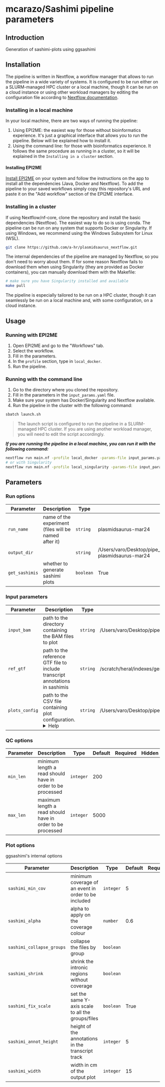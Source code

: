 # mcarazo/Sashimi pipeline parameters


## Introduction

Generation of sashimi-plots using ggsashimi

## Installation

The pipeline is written in Nextflow, a workflow manager that allows to run the pipeline in a wide variety of systems. It is configured to be run either on a SLURM-managed HPC cluster or a local machine, though it can be run on a cloud instance or using other workload managers by editing the configuration file according to [Nextflow documentation](https://www.nextflow.io/docs/latest/config.html#config-scopes).


### Installing in a local machine

In your local machine, there are two ways of running the pipeline:

1. Using EPI2ME: the easiest way for those without bioinformatics experience. It's just a graphical interface that allows you to run the pipeline. Below will be explained how to install it.
2. Using the command line: for those with bioinformatics experience. It follows the same procedure as running in a cluster, so it will be explained in the `Installing in a cluster` section.

#### Installing EPI2ME

[Install EPI2ME](https://labs.epi2me.io/installation/) on your system and follow the instructions on the app to install all the dependencies (Java, Docker and Nextflow). To add the pipeline to your saved workflows simply copy this repository's URL and paste it on the "Add workflow" section of the EPI2ME interface.

### Installing in a cluster

If using Nextflow/nf-core, clone the repository and install the basic dependencies (Nextflow). The easiest way to do so is using conda. The pipeline can be run on any system that supports Docker or Singularity. If using Windows, we recommend using the Windows Subsystem for Linux (WSL).

```bash
git clone https://github.com/a-hr/plasmidsaurus_nextflow.git
```

The internal dependencies of the pipeline are managed by Nextflow, so you don't need to worry about them. If for some reason Nextflow fails to download them when using Singularity (they are provided as Docker containers), you can manually download them with the Makefile:

```bash
# make sure you have Singularity installed and available
make pull
```

The pipeline is especially tailored to be run on a HPC cluster, though it can seamlessly be run on a local machine and, with some configuration, on a cloud instance.

## Usage

### Running with EPI2ME

1. Open EPI2ME and go to the "Workflows" tab.
2. Select the workflow.
3. Fill in the parameters.
4. In the `profile` section, type in `local_docker`.
5. Run the pipeline.

### Running with the command line

1. Go to the directory where you cloned the repository.
2. Fill in the parameters in the `input_params.yaml` file.
3. Make sure your system has Docker/Singularity and Nextflow available.
4. Run the pipeline in the cluster with the following command:

```bash
sbatch launch.sh
```

> The launch script is configured to run the pipeline in a SLURM-managed HPC cluster. If you are using another workload manager, you will need to edit the script accordingly.  

***If you are running the pipeline in a local machine, you can run it with the following command:***

```bash
nextflow run main.nf -profile local_docker -params-file input_params.yaml
# or with Singularity
nextflow run main.nf -profile local_singularity -params-file input_params.yaml
```

## Parameters

### Run options



| Parameter | Description | Type | Default | Required | Hidden |
|-----------|-----------|-----------|-----------|-----------|-----------|
| `run_name` | name of the experiment (files will be named after it) | `string` | plasmidsaurus-mar24 |  |  |
| `output_dir` |  | `string` | /Users/varo/Desktop/pipe_plasmidsaurus/plasmidsaurus_pipeline/output-plasmidsaurus-mar24 |  | True |
| `get_sashimis` | whether to generate sashimi plots | `boolean` | True |  |  |

### Input parameters



| Parameter | Description | Type | Default | Required | Hidden |
|-----------|-----------|-----------|-----------|-----------|-----------|
| `input_bam` | path to the directory containing the BAM files to plot | `string` | /Users/varo/Desktop/pipe_plasmidsaurus/plasmidsaurus_pipeline/inputs/bams | True |  |
| `ref_gtf` | path to the reference GTF file to include transcript annotations in sashimis | `string` | /scratch/heral/indexes/gencode.v41.primary_assembly.annotation.gtf |  |  |
| `plots_config` | path to the CSV file containing plot configuration. <details><summary>Help</summary><small>The semicolon (;) separated file should have the following fields:<br>- plotID <int>: the ID that groups twogether the BAMs of the plot. Can be repeated as many times as necessary.<br>- coords <str>: the coordinates that will be used in the plot. Format: chr:start-end  <br>- fastqName: the name, without extension, of the file to include in the plot. Can be used in more than one plot.<br>- groupName: the group the file belongs to (e.g WT, KO...). Groups together different files inside a specific plot.</small></details>| `string` | /Users/varo/Desktop/pipe_plasmidsaurus/plasmidsaurus_pipeline/inputs/plots.csv | True |  |

### QC options



| Parameter | Description | Type | Default | Required | Hidden |
|-----------|-----------|-----------|-----------|-----------|-----------|
| `min_len` | minimum length a read should have in order to be processed | `integer` | 200 |  |  |
| `max_len` | maximum length a read should have in order to be processed | `integer` | 5000 |  |  |

### Plot options

ggsashimi's internal options

| Parameter | Description | Type | Default | Required | Hidden |
|-----------|-----------|-----------|-----------|-----------|-----------|
| `sashimi_min_cov` | minimum coverage of an event in order to be included | `integer` | 5 |  |  |
| `sashimi_alpha` | alpha to apply on the coverage colour | `number` | 0.6 |  |  |
| `sashimi_collapse_groups` | collapse the files by group | `boolean` |  |  |  |
| `sashimi_shrink` | shrink the intronic regions without coverage | `boolean` |  |  |  |
| `sashimi_fix_scale` | set the same Y-axis scale to all the groups/files | `boolean` | True |  |  |
| `sashimi_annot_height` | height of the annotations in the transcript track | `integer` | 5 |  |  |
| `sashimi_width` | width in cm of the output plot | `integer` | 15 |  |  |
